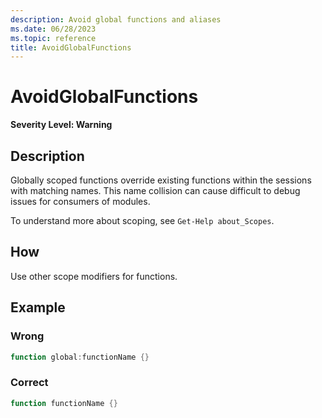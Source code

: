 ```yaml
---
description: Avoid global functions and aliases
ms.date: 06/28/2023
ms.topic: reference
title: AvoidGlobalFunctions
---
```

# AvoidGlobalFunctions

**Severity Level: Warning**

## Description

Globally scoped functions override existing functions within the sessions with matching names. This
name collision can cause difficult to debug issues for consumers of modules.


To understand more about scoping, see `Get-Help about_Scopes`.

## How

Use other scope modifiers for functions.

## Example

### Wrong

```powershell
function global:functionName {}
```

### Correct

```powershell
function functionName {}
```
